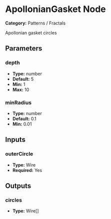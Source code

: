 
# ApollonianGasket Node

**Category:** Patterns / Fractals

Apollonian gasket circles

## Parameters


### depth
- **Type:** number
- **Default:** 5
- **Min:** 1
- **Max:** 10



### minRadius
- **Type:** number
- **Default:** 0.1
- **Min:** 0.01




## Inputs


### outerCircle
- **Type:** Wire
- **Required:** Yes



## Outputs


### circles
- **Type:** Wire[]




